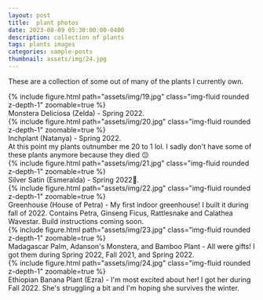 ```yaml
---
layout: post
title:  plant photos
date: 2023-08-09 05:30:00:00-0400
description: collection of plants
tags: plants images
categories: sample-posts
thumbnail: assets/img/24.jpg
---
```

These are a collection of some out of many of the plants I currently own.

<div class="row mt-3">
    <div class="col-sm mt-3 mt-md-0">
        {% include figure.html path="assets/img/19.jpg" class="img-fluid rounded z-depth-1" zoomable=true %}
        <div class="caption">
            Monstera Deliciosa (Zelda) - Spring 2022.
        </div>
    </div>
    <div class="col-sm mt-3 mt-md-0">
        {% include figure.html path="assets/img/20.jpg" class="img-fluid rounded z-depth-1" zoomable=true %}
        <div class="caption">
            Inchplant (Natanya) - Spring 2022.
        </div>
    </div>
</div>
<div class="caption">
    At this point my plants outnumber me 20 to 1 lol. I sadly don't have some of these plants anymore because they died 😔
</div>

<!-- Images can be made zoomable.
Simply add `data-zoomable` to `<img>` tags that you want to make zoomable. -->

<div class="row mt-3">
    <div class="col-sm mt-3 mt-md-0">
        {% include figure.html path="assets/img/21.jpg" class="img-fluid rounded z-depth-1" zoomable=true %}
        <div class="caption">
            Silver Satin (Esmeralda) - Spring 2022💖.
        </div>
    </div>
    <div class="col-sm mt-3 mt-md-0">
        {% include figure.html path="assets/img/22.jpg" class="img-fluid rounded z-depth-1" zoomable=true %}
        <div class="caption">
            Greenhouse (House of Petra) - My first indoor greenhouse! I built it during fall of 2022. Contains Petra, Ginseng Ficus, Rattlesnake and Calathea Wavestar. Build instructions coming soon.
        </div>
    </div>
</div>


<div class="row mt-3">
    <div class="col-sm mt-3 mt-md-0">
        {% include figure.html path="assets/img/23.jpg" class="img-fluid rounded z-depth-1" zoomable=true %}
        <div class="caption">
            Madagascar Palm, Adanson's Monstera, and Bamboo Plant - All were gifts! I got them during Spring 2022, Fall 2021, and Spring 2022.
        </div>
    </div>
    <div class="col-sm mt-3 mt-md-0">
        {% include figure.html path="assets/img/24.jpg" class="img-fluid rounded z-depth-1" zoomable=true %}
        <div class="caption">
            Ethiopian Banana Plant (Ezra) - I'm most excited about her! I got her during Fall 2022. She's struggling a bit and I'm hoping she survives the winter.
        </div>
    </div>
</div>
